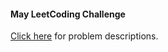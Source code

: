 #### May LeetCoding Challenge
[Click here](https://leetcode.com/explore/featured/card/may-leetcoding-challenge/) for problem descriptions.

